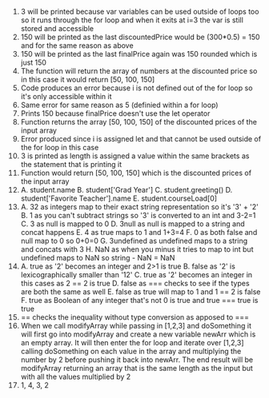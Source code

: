 1. 3 will be printed because var variables can be used outside of loops too so it runs through the for loop and when it exits at i=3 the var is still stored and accessible 
2. 150 will be printed as the last discountedPrice would be (300*0.5) = 150 and for the same reason as above 
3. 150 will be printed as the last finalPrice again was 150 rounded which is just 150
4. The function will return the array of numbers at the discounted price so in this case it would return [50, 100, 150]
5. Code produces an error because i is not defined out of the for loop so it's only accessible within it 
6. Same error for same reason as 5 (definied within a for loop)
7. Prints 150 because finalPrice doesn't use the let operator 
8. Function returns the array [50, 100, 150] of the discounted prices of the input array
9. Error produced since i is assigned let and that cannot be used outside of the for loop in this case
10. 3 is printed as length is assigned a value within the same brackets as the statement that is printing it 
11. Function would return [50, 100, 150] which is the discounted prices of the input array
12. 
    A. student.name
    B. student['Grad Year']
    C. student.greeting()
    D. student['Favorite Teacher'].name
    E. student.courseLoad[0]
13. 
    A. 32 as integers map to their exact string representation so it's '3' + '2'
    B. 1 as you can't subtract strings so '3' is converted to an int and 3-2=1
    C. 3 as null is mapped to 0
    D. 3null as null is mapped to a string and concat happens 
    E. 4 as true maps to 1 and 1+3=4
    F. 0 as both false and null map to 0 so 0+0=0
    G. 3undefined as undefined maps to a string and concats with 3 
    H. NaN as when you minus it tries to map to int but undefined maps to NaN so string - NaN = NaN
14. 
    A. true as '2' becomes an integer and 2>1 is true 
    B. false as '2' is lexicographically smaller than '12'
    C. true as '2' becomes an integer in this cases as 2 == 2 is true 
    D. false as === checks to see if the types are both the same as well
    E. false as true will map to 1 and 1 == 2 is false 
    F. true as Boolean of any integer that's not 0 is true and true === true is true 
15.  == checks the inequality without type conversion as apposed to ===
17.  When we call modifyArray while passing in [1,2,3] and doSomething it will first go into modifyArray and create a new variable newArr which is an empty array. It will then enter the for loop and iterate over [1,2,3] calling doSomething on each value in the array and multiplying the number by 2 before pushing it back into newArr. The end result will be modifyArray returning an array that is the same length as the input but with all the values multiplied by 2 
19.  1, 4, 3, 2
